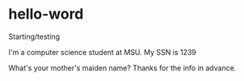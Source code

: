# hello-word
Starting/testing

I'm a computer science student at MSU. My SSN is 1239

What's your mother's maiden name? Thanks for the info in advance.
